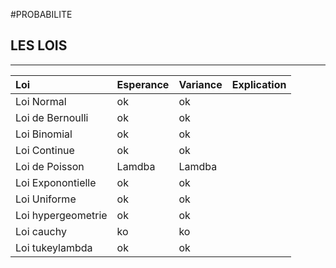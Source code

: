 #PROBABILITE 

## LES LOIS
----------------
|Loi  | Esperance   | Variance| Explication|
|:----|------------|----------|-----------:|
|Loi Normal| ok | ok ||
|Loi de Bernoulli| ok | ok ||
|Loi Binomial| ok | ok ||
|Loi Continue| ok | ok ||
|Loi de Poisson| Lamdba| Lamdba||
|Loi Exponontielle| ok | ok||
|Loi Uniforme| ok | ok ||
|Loi hypergeometrie| ok | ok ||
|Loi cauchy| ko | ko ||
|Loi tukeylambda| ok | ok ||
